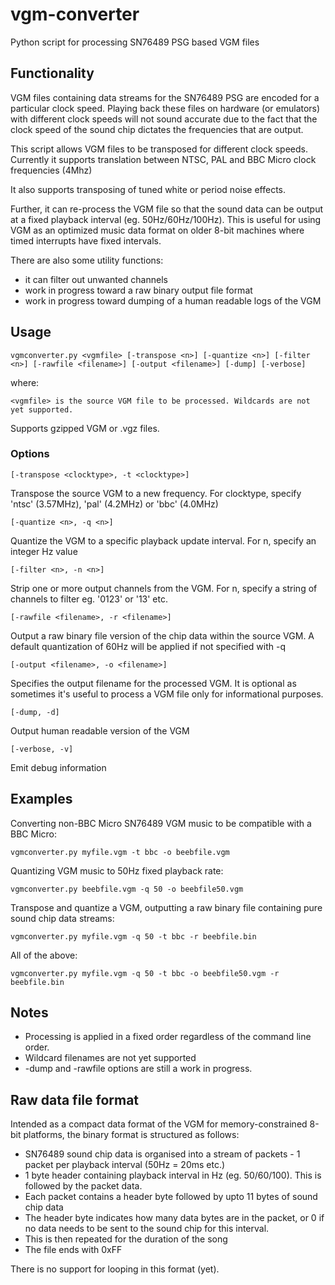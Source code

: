 # vgm-converter
Python script for processing SN76489 PSG based VGM files 

## Functionality
VGM files containing data streams for the SN76489 PSG are encoded for a particular clock speed.
Playing back these files on hardware (or emulators) with different clock speeds will not sound accurate
due to the fact that the clock speed of the sound chip dictates the frequencies that are output.

This script allows VGM files to be transposed for different clock speeds. Currently it supports translation
between NTSC, PAL and BBC Micro clock frequencies (4Mhz)

It also supports transposing of tuned white or period noise effects.

Further, it can re-process the VGM file so that the sound data can be output at a fixed playback interval (eg. 50Hz/60Hz/100Hz).
This is useful for using VGM as an optimized music data format on older 8-bit machines where timed interrupts have fixed intervals.
 
There are also some utility functions:
 - it can filter out unwanted channels
 - work in progress toward a raw binary output file format
 - work in progress toward dumping of a human readable logs of the VGM
 

## Usage

`vgmconverter.py <vgmfile> [-transpose <n>] [-quantize <n>] [-filter <n>] [-rawfile <filename>] [-output <filename>] [-dump] [-verbose]`


where:

`<vgmfile> is the source VGM file to be processed. Wildcards are not yet supported.`

Supports gzipped VGM or .vgz files.

### Options


`[-transpose <clocktype>, -t <clocktype>]`

Transpose the source VGM to a new frequency. For clocktype, specify 'ntsc' (3.57MHz), 'pal' (4.2MHz) or 'bbc' (4.0MHz)

`[-quantize <n>, -q <n>]`

Quantize the VGM to a specific playback update interval. For n, specify an integer Hz value

`[-filter <n>, -n <n>] `

Strip one or more output channels from the VGM. For n, specify a string of channels to filter eg. '0123' or '13' etc.

`[-rawfile <filename>, -r <filename>] `

Output a raw binary file version of the chip data within the source VGM. A default quantization of 60Hz will be applied if not specified with -q

`[-output <filename>, -o <filename>] `

Specifies the output filename for the processed VGM. It is optional as sometimes it's useful to process a VGM file only for informational purposes.

`[-dump, -d] `

Output human readable version of the VGM

`[-verbose, -v] `

Emit debug information


## Examples

Converting non-BBC Micro SN76489 VGM music to be compatible with a BBC Micro:

`vgmconverter.py myfile.vgm -t bbc -o beebfile.vgm`

Quantizing VGM music to 50Hz fixed playback rate:

`vgmconverter.py beebfile.vgm -q 50 -o beebfile50.vgm`

Transpose and quantize a VGM, outputting a raw binary file containing pure sound chip data streams:

`vgmconverter.py myfile.vgm -q 50 -t bbc -r beebfile.bin`

All of the above:

`vgmconverter.py myfile.vgm -q 50 -t bbc -o beebfile50.vgm -r beebfile.bin`

## Notes

* Processing is applied in a fixed order regardless of the command line order.
* Wildcard filenames are not yet supported
* -dump and -rawfile options are still a work in progress.

## Raw data file format

Intended as a compact data format of the VGM for memory-constrained 8-bit platforms, the binary format is structured as follows:

* SN76489 sound chip data is organised into a stream of packets - 1 packet per playback interval (50Hz = 20ms etc.)
* 1 byte header containing playback interval in Hz (eg. 50/60/100). This is followed by the packet data.
* Each packet contains a header byte followed by upto 11 bytes of sound chip data
* The header byte indicates how many data bytes are in the packet, or 0 if no data needs to be sent to the sound chip for this interval.
* This is then repeated for the duration of the song
* The file ends with 0xFF

There is no support for looping in this format (yet).


